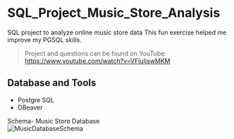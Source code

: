 # SQL_Project_Music_Store_Analysis
SQL project to analyze online music store data
This fun exercise helped me improve my PGSQL skills.

> Project and questions can be found on YouTube: https://www.youtube.com/watch?v=VFIuIjswMKM

## Database and Tools
* Postgre SQL
* DBeaver

Schema- Music Store Database  
![MusicDatabaseSchema](https://user-images.githubusercontent.com/112153548/213707717-bfc9f479-52d9-407b-99e1-e94db7ae10a3.png)
